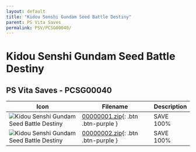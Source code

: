 ```yaml
---
layout: default
title: "Kidou Senshi Gundam Seed Battle Destiny"
parent: PS Vita Saves
permalink: PSV/PCSG00040/
---
```

# Kidou Senshi Gundam Seed Battle Destiny

## PS Vita Saves - PCSG00040

| Icon | Filename | Description |
|------|----------|-------------|
| ![Kidou Senshi Gundam Seed Battle Destiny](https://github.com/bucanero/apollo-vita/raw/main/sce_sys/icon0.png) | [00000001.zip](00000001.zip){: .btn .btn-purple } | SAVE 100%  |
| ![Kidou Senshi Gundam Seed Battle Destiny](https://github.com/bucanero/apollo-vita/raw/main/sce_sys/icon0.png) | [00000002.zip](00000002.zip){: .btn .btn-purple } | SAVE 100%  |
